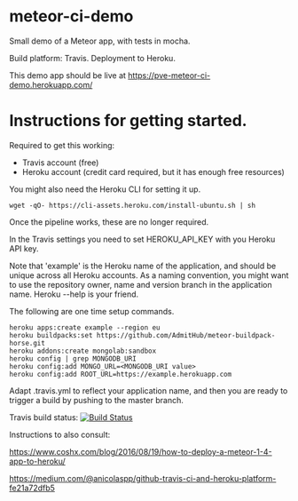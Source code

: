 # meteor-ci-demo
Small demo of a Meteor app, with tests in mocha.

Build platform: Travis. Deployment to Heroku.

This demo app should be live at https://pve-meteor-ci-demo.herokuapp.com/

# Instructions for getting started.

Required to get this working:
- Travis account (free)
- Heroku account (credit card required, but it has enough free resources)

You might also need the Heroku CLI for setting it up.
```
wget -qO- https://cli-assets.heroku.com/install-ubuntu.sh | sh
```
Once the pipeline works, these are no longer required.

In the Travis settings you need to set HEROKU_API_KEY with you Heroku API key.

Note that 'example' is the Heroku name of the
application, and should be unique across all Heroku accounts. 
As a naming convention, you might want to use the repository owner, name and version branch in the application name.
Heroku --help is your friend.

The following are one time setup commands. 
```
heroku apps:create example --region eu 
heroku buildpacks:set https://github.com/AdmitHub/meteor-buildpack-horse.git
heroku addons:create mongolab:sandbox
heroku config | grep MONGODB_URI
heroku config:add MONGO_URL=<MONGODB_URI value>
heroku config:add ROOT_URL=https://example.herokuapp.com
```
Adapt .travis.yml to reflect your application name, and then you are ready to trigger a build by pushing to the master branch.

Travis build status: [![Build Status](https://travis-ci.org/pve/meteor-ci-demo.svg?branch=master)](https://travis-ci.org/pve/meteor-ci-demo)

Instructions to also consult:

https://www.coshx.com/blog/2016/08/19/how-to-deploy-a-meteor-1-4-app-to-heroku/

https://medium.com/@anicolaspp/github-travis-ci-and-heroku-platform-fe21a72dfb5
